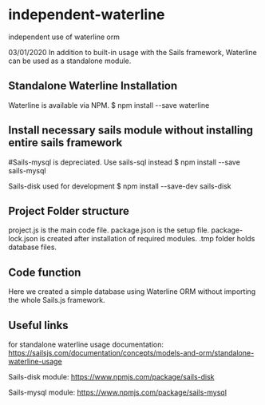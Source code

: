 # independent-waterline
independent use of waterline orm

03/01/2020
In addition to built-in usage with the Sails framework, Waterline can be used as a standalone module.

## Standalone Waterline Installation
Waterline is available via NPM.
$ npm install --save waterline

## Install necessary sails module without installing entire sails framework
#Sails-mysql is depreciated. Use sails-sql instead
$ npm install --save sails-mysql

Sails-disk used for development
$ npm install --save-dev sails-disk

## Project Folder structure
project.js is the main code file.
package.json is the setup file.
package-lock.json is created after installation of required modules.
.tmp folder holds database files.

## Code function
Here we created a simple database using Waterline ORM without importing the whole Sails.js framework.

## Useful links

for standalone waterline usage documentation:
https://sailsjs.com/documentation/concepts/models-and-orm/standalone-waterline-usage

Sails-disk module:
https://www.npmjs.com/package/sails-disk

Sails-mysql module:
https://www.npmjs.com/package/sails-mysql



